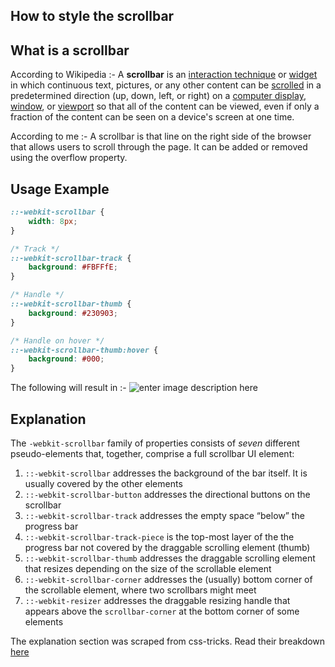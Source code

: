 ## How to style the scrollbar

## What is a scrollbar

According to Wikipedia :- A **scrollbar** is an [interaction technique](https://en.wikipedia.org/wiki/Interaction_technique "Interaction technique") or [widget](https://en.wikipedia.org/wiki/Widget_(GUI) "Widget (GUI)") in which continuous text, pictures, or any other content can be [scrolled](https://en.wikipedia.org/wiki/Scrolling "Scrolling") in a predetermined direction (up, down, left, or right) on a [computer display](https://en.wikipedia.org/wiki/Computer_display "Computer display"), [window](https://en.wikipedia.org/wiki/Window_(computing) "Window (computing)"), or [viewport](https://en.wikipedia.org/wiki/Viewport "Viewport") so that all of the content can be viewed, even if only a fraction of the content can be seen on a device's screen at one time.

According to me :- A scrollbar is that line on the right side of the browser that allows users to scroll through the page. It can be added or removed using the overflow property.

## Usage Example

```css
::-webkit-scrollbar {
	width: 8px;
}

/* Track */
::-webkit-scrollbar-track {
	background: #FBFFfE;
}

/* Handle */
::-webkit-scrollbar-thumb {
	background: #230903;
}

/* Handle on hover */
::-webkit-scrollbar-thumb:hover {
	background: #000;
}
```

The following will result in  :- ![enter image description here](https://res.cloudinary.com/dsgvwxygr/image/upload/v1658738581/blog/overflow-blog-scrollbar-example_bthb9q.png)

## Explanation

The  `-webkit-scrollbar`  family of properties consists of  _seven_  different pseudo-elements that, together, comprise a full scrollbar UI element:

1. `::-webkit-scrollbar`  addresses the background of the bar itself. It is usually covered by the other elements
2. `::-webkit-scrollbar-button`  addresses the directional buttons on the scrollbar
3. `::-webkit-scrollbar-track`  addresses the empty space “below” the progress bar
4. `::-webkit-scrollbar-track-piece`  is the top-most layer of the the progress bar not covered by the draggable scrolling element (thumb)
5. `::-webkit-scrollbar-thumb`  addresses the draggable scrolling element that resizes depending on the size of the scrollable element
6. `::-webkit-scrollbar-corner`  addresses the (usually) bottom corner of the scrollable element, where two scrollbars might meet
7. `::-webkit-resizer`  addresses the draggable resizing handle that appears above the  `scrollbar-corner`  at the bottom corner of some elements

The explanation section was scraped from css-tricks. Read their breakdown [here](https://css-tricks.com/almanac/properties/s/scrollbar/)
